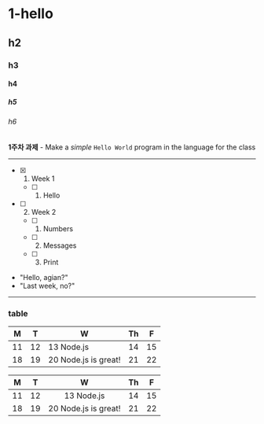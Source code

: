 # 1-hello

## h2

### h3

#### h4


##### h5

###### h6
**1주차 과제** - Make a _simple_ `Hello World` program in the language for the class

---

- [x] 1. Week 1 
    - [ ] 1. Hello
- [ ] 2. Week 2
    - [ ] 1. Numbers
    - [ ] 2. Messages
    - [ ] 3. Print

* "Hello, agian?"
* "Last week, no?"

---

### table

| M | T | W | Th | F |
|---|---|---|---|---|
|11|12|13 Node.js|14|15|
|18|19|20 Node.js is great!|21|22|


| M | T | W | Th | F |
|---|---|:--:|---|---|
|11|12|13 Node.js|14|15|
|18|19|20 Node.js is great!|21|22|
